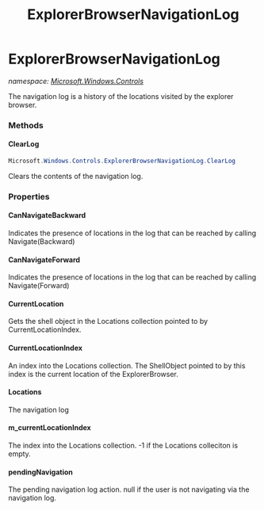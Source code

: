 ﻿---
title: ExplorerBrowserNavigationLog
---

# ExplorerBrowserNavigationLog
_namespace: [Microsoft.Windows.Controls](N-Microsoft.Windows.Controls.html)_

The navigation log is a history of the locations visited by the explorer browser.

### Methods

#### ClearLog
```csharp
Microsoft.Windows.Controls.ExplorerBrowserNavigationLog.ClearLog
```
Clears the contents of the navigation log.



### Properties

#### CanNavigateBackward
Indicates the presence of locations in the log that can be 
 reached by calling Navigate(Backward)
#### CanNavigateForward
Indicates the presence of locations in the log that can be 
 reached by calling Navigate(Forward)
#### CurrentLocation
Gets the shell object in the Locations collection pointed to
 by CurrentLocationIndex.
#### CurrentLocationIndex
An index into the Locations collection. The ShellObject pointed to 
 by this index is the current location of the ExplorerBrowser.
#### Locations
The navigation log
#### m_currentLocationIndex
The index into the Locations collection. -1 if the Locations colleciton 
 is empty.
#### pendingNavigation
The pending navigation log action. null if the user is not navigating 
 via the navigation log.

